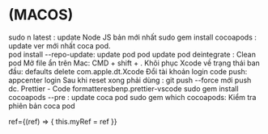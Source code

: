 #  (MACOS)
sudo n latest : update Node JS bản mới nhất
sudo gem install cocoapods : update ver mới nhất coca pod.  
pod install --repo-update: update pod
pod update <name-pod>
pod deintegrate : Clean pod
Mở file ẩn trên Mac: CMD + shift + .
Khôi phục Xcode về trạng thái ban đầu: defaults delete com.apple.dt.Xcode
Đổi tài khoản login code push: appcenter login
Sau khi reset xong phải dùng : git push --force mới push dc.
Prettier - Code formatteresbenp.prettier-vscode
sudo gem install cocoapods --pre : update coca pod
sudo gem which cocoapods: Kiểm tra phiên bản coca pod

ref={(ref) => { this.myRef = ref }} 